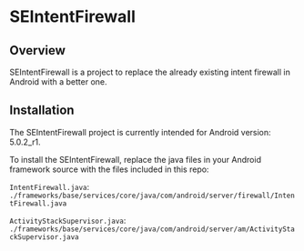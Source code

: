 SEIntentFirewall
================

Overview
--------

SEIntentFirewall is a project to replace the already existing intent firewall in Android with a better one.

Installation
------------

The SEIntentFirewall project is currently intended for Android version: 5.0.2_r1.

To install the SEIntentFirewall, replace the java files in your Android framework source with the files included
in this repo:

`IntentFirewall.java`: `./frameworks/base/services/core/java/com/android/server/firewall/IntentFirewall.java`

`ActivityStackSupervisor.java`: `./frameworks/base/services/core/java/com/android/server/am/ActivityStackSupervisor.java`
